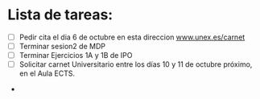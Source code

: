 # Lista de tareas:
- [ ] Pedir cita el dia 6 de octubre en esta direccion  www.unex.es/carnet
- [ ] Terminar sesion2 de MDP
- [ ] Terminar Ejercicios 1A y 1B de IPO
- [ ] Solicitar carnet Universitario entre los días 10 y 11 de octubre próximo, en el Aula ECTS.
- 